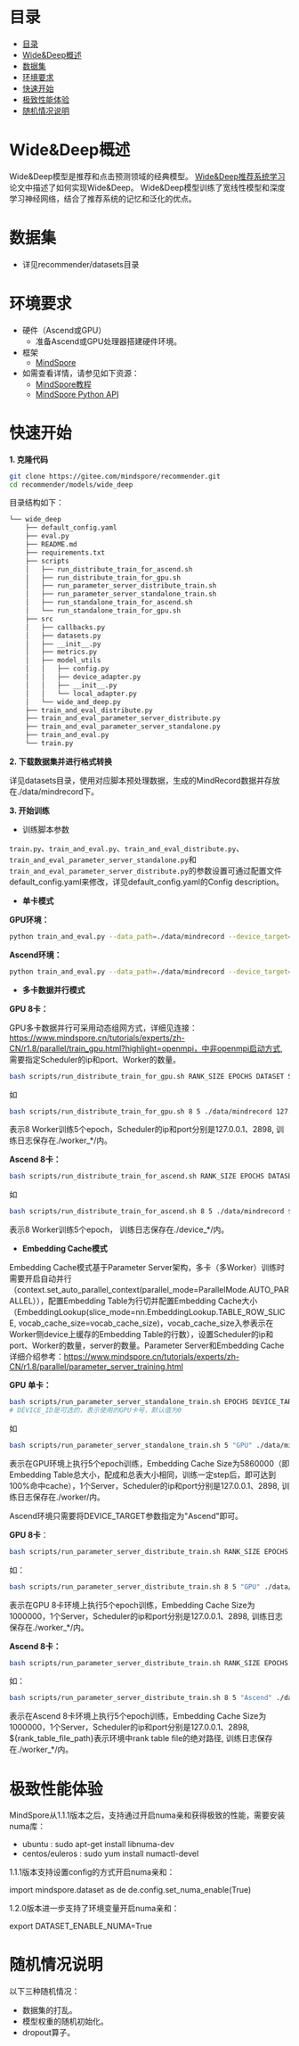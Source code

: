 ﻿# 目录
- [目录](#目录)
- [Wide&Deep概述](#widedeep概述)
- [数据集](#数据集)
- [环境要求](#环境要求)
- [快速开始](#快速开始)
- [极致性能体验](#极致性能体验)
- [随机情况说明](#随机情况说明)


# Wide&Deep概述

Wide&Deep模型是推荐和点击预测领域的经典模型。  [Wide&Deep推荐系统学习](https://arxiv.org/pdf/1606.07792.pdf)论文中描述了如何实现Wide&Deep。
Wide&Deep模型训练了宽线性模型和深度学习神经网络，结合了推荐系统的记忆和泛化的优点。

# 数据集

- 详见recommender/datasets目录

# 环境要求

- 硬件（Ascend或GPU）
    - 准备Ascend或GPU处理器搭建硬件环境。
- 框架
    - [MindSpore](https://gitee.com/mindspore/mindspore)
- 如需查看详情，请参见如下资源：
    - [MindSpore教程](https://www.mindspore.cn/tutorials/zh-CN/master/index.html)
    - [MindSpore Python API](https://www.mindspore.cn/docs/api/zh-CN/master/index.html)


# 快速开始

**1. 克隆代码**

```bash
git clone https://gitee.com/mindspore/recommender.git
cd recommender/models/wide_deep
```

目录结构如下：

```bash
└── wide_deep
    ├── default_config.yaml
    ├── eval.py
    ├── README.md
    ├── requirements.txt
    ├── scripts
    │   ├── run_distribute_train_for_ascend.sh
    │   ├── run_distribute_train_for_gpu.sh
    │   ├── run_parameter_server_distribute_train.sh
    │   ├── run_parameter_server_standalone_train.sh
    │   ├── run_standalone_train_for_ascend.sh
    │   └── run_standalone_train_for_gpu.sh
    ├── src
    │   ├── callbacks.py
    │   ├── datasets.py
    │   ├── __init__.py
    │   ├── metrics.py
    │   ├── model_utils
    │   │   ├── config.py
    │   │   ├── device_adapter.py
    │   │   ├── __init__.py
    │   │   └── local_adapter.py
    │   └── wide_and_deep.py
    ├── train_and_eval_distribute.py
    ├── train_and_eval_parameter_server_distribute.py
    ├── train_and_eval_parameter_server_standalone.py
    ├── train_and_eval.py
    └── train.py
```

**2. 下载数据集并进行格式转换**

详见datasets目录，使用对应脚本预处理数据，生成的MindRecord数据并存放在./data/mindrecord下。

**3. 开始训练**

- 训练脚本参数

``train.py``、``train_and_eval.py``、``train_and_eval_distribute.py``、``train_and_eval_parameter_server_standalone.py``和``train_and_eval_parameter_server_distribute.py``的参数设置可通过配置文件default_config.yaml来修改，详见default_config.yaml的Config description。


- **单卡模式**

**GPU环境：**

```bash
python train_and_eval.py --data_path=./data/mindrecord --device_target="GPU"
```


**Ascend环境：**

```bash
python train_and_eval.py --data_path=./data/mindrecord --device_target="Ascend"
```


- **多卡数据并行模式**

**GPU 8卡：**

GPU多卡数据并行可采用动态组网方式，详细见连接：https://www.mindspore.cn/tutorials/experts/zh-CN/r1.8/parallel/train_gpu.html?highlight=openmpi，中非openmpi启动方式, 需要指定Scheduler的ip和port、Worker的数量。
```bash
bash scripts/run_distribute_train_for_gpu.sh RANK_SIZE EPOCHS DATASET SCHED_HOST SCHED_PORT
```
如
```bash
bash scripts/run_distribute_train_for_gpu.sh 8 5 ./data/mindrecord 127.0.0.1 2898
```
表示8 Worker训练5个epoch，Scheduler的ip和port分别是127.0.0.1、2898, 训练日志保存在./worker_*/内。


**Ascend 8卡：**

```bash
bash scripts/run_distribute_train_for_ascend.sh RANK_SIZE EPOCHS DATASET RANK_TABLE_FILE
```
如
```bash
bash scripts/run_distribute_train_for_ascend.sh 8 5 ./data/mindrecord ${rank_table_file_path}
```
表示8 Worker训练5个epoch， 训练日志保存在./device_*/内。


- **Embedding Cache模式**

Embedding Cache模式基于Parameter Server架构，多卡（多Worker）训练时需要开启自动并行（context.set_auto_parallel_context(parallel_mode=ParallelMode.AUTO_PARALLEL）），配置Embedding Table为行切并配置Embedding Cache大小（EmbeddingLookup(slice_mode=nn.EmbeddingLookup.TABLE_ROW_SLICE, vocab_cache_size=vocab_cache_size)，vocab_cache_size入参表示在Worker侧device上缓存的Embedding Table的行数），设置Scheduler的ip和port、Worker的数量，server的数量。Parameter Server和Embedding Cache详细介绍参考：https://www.mindspore.cn/tutorials/experts/zh-CN/r1.8/parallel/parameter_server_training.html


**GPU 单卡：**

```bash
bash scripts/run_parameter_server_standalone_train.sh EPOCHS DEVICE_TARGET DATASET SERVER_NUM SCHED_HOST SCHED_PORT VOCAB_CACHE_SIZE [DEVICE_ID]
# DEVICE_ID是可选的，表示使用的GPU卡号，默认值为0
```
如
```bash
bash scripts/run_parameter_server_standalone_train.sh 5 "GPU" ./data/mindrecord 1 127.0.0.1 2898 5860000
```
表示在GPU环境上执行5个epoch训练，Embedding Cache Size为5860000（即Embedding Table总大小，配成和总表大小相同，训练一定step后，即可达到100%命中cache），1个Server，Scheduler的ip和port分别是127.0.0.1、2898, 训练日志保存在./worker/内。

Ascend环境只需要将DEVICE_TARGET参数指定为"Ascend"即可。


**GPU 8卡**：

```bash
bash scripts/run_parameter_server_distribute_train.sh RANK_SIZE EPOCHS DEVICE_TARGET DATASET SERVER_NUM SCHED_HOST SCHED_PORT VOCAB_CACHE_SIZE
```
如：
```bash
bash scripts/run_parameter_server_distribute_train.sh 8 5 "GPU" ./data/mindrecord 1 127.0.0.1 2898 1000000 
```
表示在GPU 8卡环境上执行5个epoch训练，Embedding Cache Size为1000000，1个Server，Scheduler的ip和port分别是127.0.0.1、2898, 训练日志保存在./worker_*/内。


**Ascend 8卡：**

```bash
bash scripts/run_parameter_server_distribute_train.sh RANK_SIZE EPOCHS DEVICE_TARGET DATASET SERVER_NUM SCHED_HOST SCHED_PORT VOCAB_CACHE_SIZE RANK_TABLE_FILE
```
如：
```bash
bash scripts/run_parameter_server_distribute_train.sh 8 5 "Ascend" ./data/mindrecord 1 127.0.0.1 2898 1000000 ${rank_table_file_path}

```
表示在Ascend 8卡环境上执行5个epoch训练，Embedding Cache Size为1000000，1个Server，Scheduler的ip和port分别是127.0.0.1、2898, ${rank_table_file_path}表示环境中rank table file的绝对路径, 训练日志保存在./worker_*/内。


# 极致性能体验

MindSpore从1.1.1版本之后，支持通过开启numa亲和获得极致的性能，需要安装numa库：

- ubuntu : sudo apt-get install libnuma-dev
- centos/euleros : sudo yum install numactl-devel

1.1.1版本支持设置config的方式开启numa亲和：

import mindspore.dataset as de
de.config.set_numa_enable(True)

1.2.0版本进一步支持了环境变量开启numa亲和：

export DATASET_ENABLE_NUMA=True


# 随机情况说明

以下三种随机情况：

- 数据集的打乱。
- 模型权重的随机初始化。
- dropout算子。
